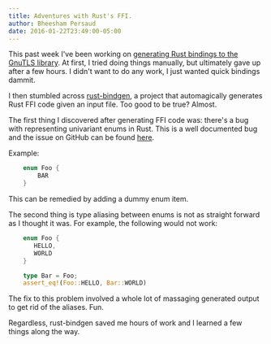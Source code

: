 ```yaml
---
title: Adventures with Rust's FFI.
author: Bheesham Persaud
date: 2016-01-22T23:49:00-05:00
---
```


This past week I've been working on
[generating Rust bindings to the GnuTLS library][gnutls]. At first, I tried
doing things manually, but ultimately gave up after a few hours. I didn't want
to do any work, I just wanted quick bindings dammit.

I then stumbled across [rust-bindgen], a project that automagically generates
Rust FFI code given an input file. Too good to be true? Almost.

The first thing I discovered after generating FFI code was: there's a bug with
representing univariant enums in Rust. This is a well documented bug and the
issue on GitHub can be found [here].

Example:

```rust
    enum Foo {
        BAR
    }
```

This can be remedied by adding a dummy enum item.

The second thing is type aliasing between enums is not as straight forward
as I thought it was. For example, the following would not work:

```rust
    enum Foo {
       HELLO,
       WORLD
    }

    type Bar = Foo;
    assert_eq!(Foo::HELLO, Bar::WORLD)

```

The fix to this problem involved a whole lot of massaging generated output to
get rid of the aliases. Fun.

Regardless, rust-bindgen saved me hours of work and I learned a few things along
the way.

[gnutls]: https://github.com/bheesham/gnutls-rs "GnuTLS bindings for Rust"
[rust-bindgen]: https://github.com/crabtw/rust-bindgen "crabtw/rust-bindgen"
[here]: https://github.com/rust-lang/rust/issues/10292 "Univariant enums cannot have repr set #10292 - rust-lang/rust"
